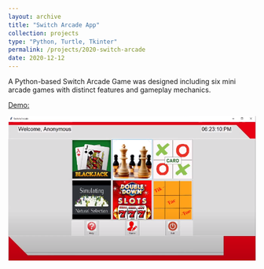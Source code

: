 ```yaml
---
layout: archive
title: "Switch Arcade App"
collection: projects
type: "Python, Turtle, Tkinter"
permalink: /projects/2020-switch-arcade
date: 2020-12-12
---
```

A Python-based Switch Arcade Game was designed including six mini arcade games with distinct features and gameplay mechanics.

<!-- citation and icon code -->
<p> 
<a href="https://youtu.be/SRjhR7N2S8I">Demo:  <i class="fab fa-fw fa-youtube-square zoom" aria-hidden="true"></i></a>
</p>

![switch](../images/switch.png) 